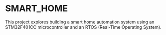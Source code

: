 # SMART_HOME
This project explores building a smart home automation system using an STM32F401CC microcontroller and an RTOS (Real-Time Operating System).
